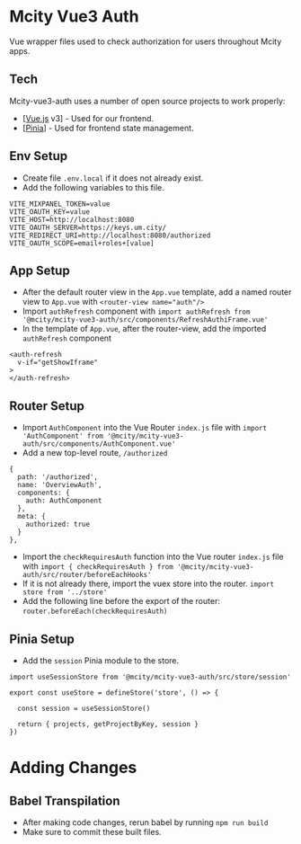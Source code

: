 # Mcity Vue3 Auth

Vue wrapper files used to check authorization for users throughout Mcity apps.

## Tech

Mcity-vue3-auth uses a number of open source projects to work properly:

- [[Vue.js](https://vuejs.org/) v3] - Used for our frontend.
- [[Pinia](https://pinia.vuejs.org/)] - Used for frontend state management.

## Env Setup

- Create file `.env.local` if it does not already exist.
- Add the following variables to this file.

```
VITE_MIXPANEL_TOKEN=value
VITE_OAUTH_KEY=value
VITE_HOST=http://localhost:8080
VITE_OAUTH_SERVER=https://keys.um.city/
VITE_REDIRECT_URI=http://localhost:8080/authorized
VITE_OAUTH_SCOPE=email+roles+[value]
```

## App Setup

- After the default router view in the `App.vue` template, add a named router view to `App.vue` with `<router-view name="auth"/>`
- Import `authRefresh` component with
  `import authRefresh from '@mcity/mcity-vue3-auth/src/components/RefreshAuthiFrame.vue'`
- In the template of `App.vue`, after the router-view, add the imported `authRefresh` component

```
<auth-refresh
  v-if="getShowIframe"
>
</auth-refresh>
```

## Router Setup

- Import `AuthComponent` into the Vue Router `index.js` file with `import 'AuthComponent' from '@mcity/mcity-vue3-auth/src/components/AuthComponent.vue'`
- Add a new top-level route, `/authorized`

```
{
  path: '/authorized',
  name: 'OverviewAuth',
  components: {
    auth: AuthComponent
  },
  meta: {
    authorized: true
  }
},
```

- Import the `checkRequiresAuth` function into the Vue router `index.js` file with
  `import { checkRequiresAuth } from '@mcity/mcity-vue3-auth/src/router/beforeEachHooks'`
- If it is not already there, import the vuex store into the router.
  `import store from '../store'`
- Add the following line before the export of the router:
  `router.beforeEach(checkRequiresAuth)`

## Pinia Setup

- Add the `session` Pinia module to the store.

```
import useSessionStore from '@mcity/mcity-vue3-auth/src/store/session'

export const useStore = defineStore('store', () => {

  const session = useSessionStore()

  return { projects, getProjectByKey, session }
})
```

# Adding Changes

## Babel Transpilation

- After making code changes, rerun babel by running `npm run build`
- Make sure to commit these built files.

